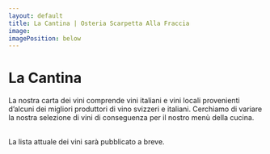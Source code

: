 ```yaml
---
layout: default
title: La Cantina | Osteria Scarpetta Alla Fraccia
image: 
imagePosition: below
---
```


La Cantina
==========

La nostra carta dei vini comprende vini italiani e vini locali provenienti d’alcuni dei migliori produttori di vino svizzeri e italiani. Cerchiamo di variare la nostra selezione di vini di conseguenza per il nostro menù della cucina.  

<br>
La lista attuale dei vini sarà pubblicato a breve.
